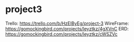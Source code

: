 # project3
Trello: https://trello.com/b/HzEIByEg/project-3
WireFrame: https://gomockingbird.com/projects/leyztkz/4gXVnC
ERD: https://gomockingbird.com/projects/leyztkz/cWSZVc